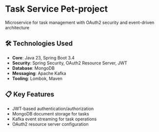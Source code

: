 # Task Service Pet-project

Microservice for task management with OAuth2 security and event-driven architecture

## 🛠 Technologies Used

- **Core**: Java 23, Spring Boot 3.4
- **Security**: Spring Security, OAuth2 Resource Server, JWT
- **Database**: MongoDB 
- **Messaging**: Apache Kafka 
- **Tooling**: Lombok, Maven

## 📋 Key Features

- JWT-based authentication/authorization
- MongoDB document storage for tasks
- Kafka event streaming for task operations
- OAuth2 resource server configuration
